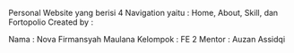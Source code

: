 Personal Website yang berisi 4 Navigation yaitu : Home, About, Skill, dan Fortopolio
Created by :

Nama        : Nova Firmansyah Maulana
Kelompok    : FE 2
Mentor      : Auzan Assidqi
